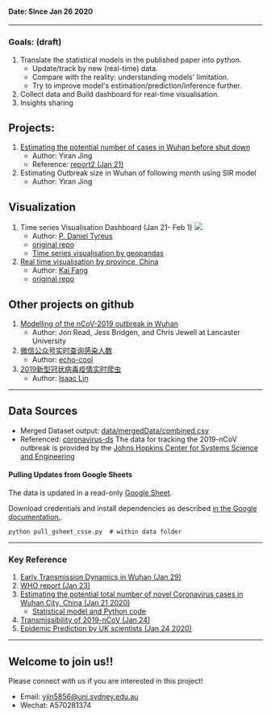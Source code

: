 #### Date: Since Jan 26 2020

***
### Goals: (draft)
1. Translate the statistical models in the published paper into python.
   - Update/track by new (real-time) data.
   - Compare with the reality: understanding models' limitation.
   - Try to improve model's estimation/prediction/inference further.
1. Collect data and Build dashboard for real-time visualisation.
1. Insights sharing



## Projects:
1. [Estimating the potential number of cases in Wuhan before shut down](https://github.com/YiranJing/Coronavirus-Epidemic-2019-nCov/tree/master/Model%201)
   - Author: Yiran Jing
   - Reference: [report2 (Jan 21)](https://www.imperial.ac.uk/media/imperial-college/medicine/sph/ide/gida-fellowships/2019-nCoV-outbreak-report-22-01-2020.pdf)
2. Estimating Outbreak size in Wuhan of following month using SIR model
   - Author: Yiran Jing

## Visualization
1. Time series Visualisation Dashboard (Jan 21- Feb 1)
![](https://github.com/YiranJing/Coronavirus-Epidemic-2019-nCov/blob/master/ncov.gif)
   - Author: [P. Daniel Tyreus](https://github.com/pdtyreus)
   - [original repo](https://github.com/pdtyreus/coronavirus-ds)
   - [Time series visualisation by geopandas](https://github.com/YiranJing/Coronavirus-Epidemic-2019-nCov/tree/master/Visualization)
2. [Real time visualisation by province, China](https://yiqing.ahusmart.com/)
   - Author: [Kai Fang](https://github.com/hack-fang)
   - [original repo](https://github.com/hack-fang/nCov)

## Other projects on github
1. [Modelling of the nCoV-2019 outbreak in Wuhan](https://github.com/chrism0dwk/wuhan)
    - Author: Jon Read, Jess Bridgen, and Chris Jewell at Lancaster University
1. [微信公众号实时查询感染人数](https://github.com/echo-cool/2019-nCov)
    - Author: [echo-cool](https://github.com/echo-cool)
2. [2019新型冠状病毒疫情实时爬虫](https://github.com/BlankerL/DXY-2019-nCoV-Crawler)
    - Author: [Isaac Lin](https://github.com/BlankerL)


***
## Data Sources
- Merged Dataset output: [data/mergedData/combined.csv](https://github.com/YiranJing/Coronavirus-Epidemic-2019-nCov/blob/master/data/mergedData/combined.csv)
- Referenced: [coronavirus-ds](https://github.com/pdtyreus/coronavirus-ds)
The data for tracking the 2019-nCoV outbreak is provided by the [Johns Hopkins Center for Systems Science and Engineering](https://systems.jhu.edu/research/public-health/ncov/)

#### Pulling Updates from Google Sheets

The data is updated in a read-only [Google Sheet](https://docs.google.com/spreadsheets/d/1yZv9w9zRKwrGTaR-YzmAqMefw4wMlaXocejdxZaTs6w).

Download credentials and install dependencies as described [in the Google documentation.](https://developers.google.com/sheets/api/quickstart/python).

```shell script
python pull_gsheet_csse.py  # within data folder
```

***

### Key Reference
1. [Early Transmission Dynamics in Wuhan (Jan 29)](https://www.nejm.org/doi/full/10.1056/NEJMoa2001316)
1. [WHO report (Jan 23)](https://www.who.int/docs/default-source/coronaviruse/situation-reports/20200123-sitrep-3-2019-ncov.pdf)
2. [Estimating the potential total number of novel
Coronavirus cases in Wuhan City, China (Jan 21 2020)](https://www.imperial.ac.uk/media/imperial-college/medicine/sph/ide/gida-fellowships/2019-nCoV-outbreak-report-22-01-2020.pdf)
    - [Statistical model and Python code](https://github.com/YiranJing/Coronavirus-Epidemic-2019-nCov/tree/master/Model%201)
3. [Transmissibility of 2019-nCoV (Jan 24)](https://www.imperial.ac.uk/media/imperial-college/medicine/sph/ide/gida-fellowships/Imperial-2019-nCoV-transmissibility.pdf)
4. [Epidemic Prediction by UK scientists (Jan 24 2020)](https://www.medrxiv.org/node/71375.external-links.html)


***
## Welcome to join us!!
Please connect with us if you are interested in this project!

- Email: yjin5856@uni.sydney.edu.au
- Wechat: A570281374
